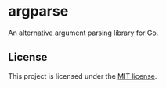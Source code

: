 argparse
========

An alternative argument parsing library for Go.

## License

This project is licensed under the [MIT license](https://github.com/kierdavis/argparse/blob/master/LICENSE).
